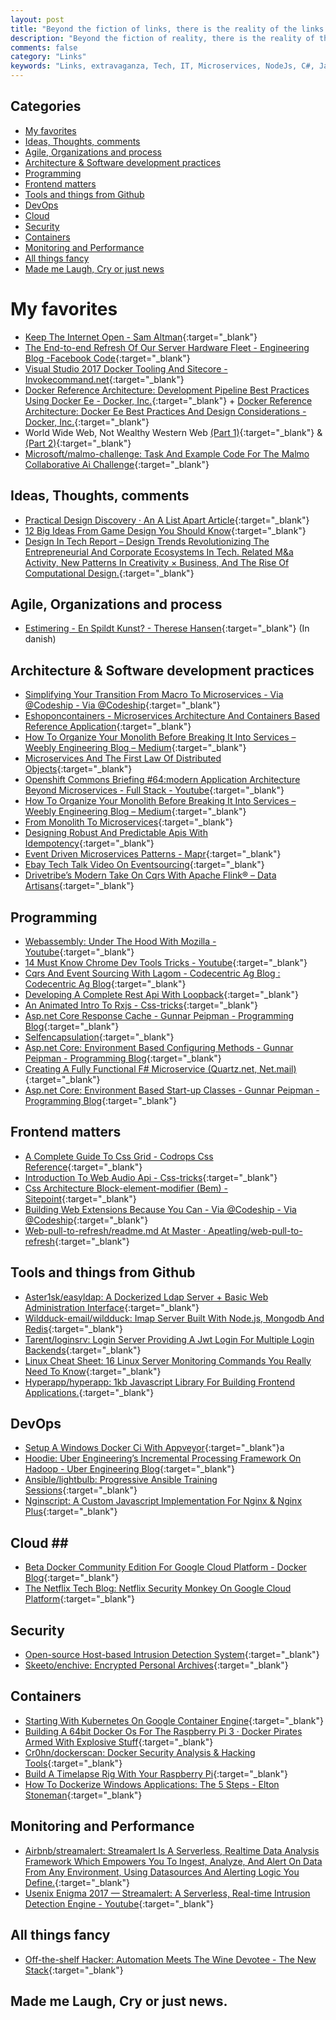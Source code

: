 ```yaml
---
layout: post
title: "Beyond the fiction of links, there is the reality of the links."
description: "Beyond the fiction of reality, there is the reality of the fiction. -  Slavoj Žižek,"
comments: false
category: "Links"
keywords: "Links, extravaganza, Tech, IT, Microservices, NodeJs, C#, Javascript, Solution architecture"
---
```


## Categories ##
* [My favorites](#favorites)
* [Ideas, Thoughts, comments](#ideas)
* [Agile, Organizations and process](#agile)
* [Architecture & Software development practices](#development)
* [Programming](#net)
* [Frontend matters](#web)
* [Tools and things from Github](#tools)
* [DevOps](#devops)
* [Cloud](#cloud)
* [Security](#security)
* [Containers](#containers)
* [Monitoring and Performance](#monitoring)
* [All things fancy](#buzz)
* [Made me Laugh, Cry or just news](#news)

# My favorites<a name="favorites"></a> #
* [Keep The Internet Open - Sam Altman](http://blog.samaltman.com/keep-the-internet-open){:target="_blank"}
* [The End-to-end Refresh Of Our Server Hardware Fleet - Engineering Blog -Facebook Code](https://code.facebook.com/posts/1241554625959357/the-end-to-end-refresh-of-our-server-hardware-fleet/){:target="_blank"}
* [Visual Studio 2017 Docker Tooling And Sitecore - Invokecommand.net](http://invokecommand.net/posts/vs2017-docker-tooling-and-sitecore){:target="_blank"}
* [Docker Reference Architecture: Development Pipeline Best Practices Using Docker Ee - Docker, Inc.](https://success.docker.com/Architecture/Docker_Reference_Architecture%3A_Development_Pipeline_Best_Practices_Using_Docker_EE){:target="_blank"} + [Docker Reference Architecture: Docker Ee Best Practices And Design Considerations - Docker, Inc.](https://success.docker.com/Architecture/Docker_Reference_Architecture:_Docker_EE_Best_Practices_and_Design_Considerations){:target="_blank"}
* World Wide Web, Not Wealthy Western Web  [(Part 1)](https://www.smashingmagazine.com/2017/03/world-wide-web-not-wealthy-western-web-part-1/){:target="_blank"} & [(Part 2)](https://www.smashingmagazine.com/2017/03/world-wide-web-not-wealthy-western-web-part-2/){:target="_blank"}
* [Microsoft/malmo-challenge: Task And Example Code For The Malmo Collaborative Ai Challenge](https://github.com/Microsoft/malmo-challenge){:target="_blank"}

## Ideas, Thoughts, comments <a name="ideas"></a> ##
* [Practical Design Discovery · An A List Apart Article](https://alistapart.com/article/practical-design-discovery){:target="_blank"}
* [12 Big Ideas From Game Design You Should Know](http://eleganthack.com/12-big-ideas-from-game-design-you-should-know/){:target="_blank"}
* [Design In Tech Report – Design Trends Revolutionizing The Entrepreneurial And Corporate Ecosystems In Tech. Related M&a Activity, New Patterns In Creativity × Business, And The Rise Of Computational Design.](https://designintechreport.wordpress.com/){:target="_blank"}

## Agile, Organizations and process<a name="agile"></a> ##
* [Estimering - En Spildt Kunst? - Therese Hansen](http://qed.dk/therese-hansen/2017/03/10/estimering-en-spildt-kunst/){:target="_blank"} (In danish)

## Architecture & Software development practices <a name="development"></a> ##
* [Simplifying Your Transition From Macro To Microservices - Via @Codeship - Via @Codeship](https://blog.codeship.com/simplifying-your-transition-from-macro-to-microservices/){:target="_blank"}
* [Eshoponcontainers - Microservices Architecture And Containers Based Reference Application](https://github.com/dotnet/eShopOnContainers){:target="_blank"}
* [How To Organize Your Monolith Before Breaking It Into Services – Weebly Engineering Blog – Medium](https://medium.com/weebly-engineering/how-to-organize-your-monolith-before-breaking-it-into-services-69cbdb9248b0#.dcy5paakw){:target="_blank"}
* [Microservices And The First Law Of Distributed Objects](http://philcalcado.com/2017/03/02/microservices_vs_1st_law_distributed_objects.html){:target="_blank"}
* [Openshift Commons Briefing #64:modern Application Architecture Beyond Microservices - Full Stack - Youtube](https://www.youtube.com/watch?v=SUP505JA9Mw){:target="_blank"}
* [How To Organize Your Monolith Before Breaking It Into Services – Weebly Engineering Blog – Medium](https://medium.com/weebly-engineering/how-to-organize-your-monolith-before-breaking-it-into-services-69cbdb9248b0#.dcy5paakw){:target="_blank"}
* [From Monolith To Microservices](https://blog.poki.com/from-monolith-to-microservices-b16bae1d6c9d#.ovgvtbc74){:target="_blank"}
* [Designing Robust And Predictable Apis With Idempotency](https://stripe.com/blog/idempotency?__s=amwwwz5judsp1dsfgko7){:target="_blank"}
* [Event Driven Microservices Patterns - Mapr](https://www.mapr.com/blog/event-driven-microservices-patterns?__s=amwwwz5judsp1dsfgko7){:target="_blank"}
* [Ebay Tech Talk Video On Eventsourcing](https://ebaytech.berlin/tech-talk-video-on-eventsourcing-8db880bfa87?__s=amwwwz5judsp1dsfgko7#.bhgirg6c8){:target="_blank"}
* [Drivetribe’s Modern Take On Cqrs With Apache Flink® – Data Artisans](https://data-artisans.com/drivetribe-cqrs-apache-flink/){:target="_blank"}

## Programming <a name="net"></a> ##
* [Webassembly: Under The Hood With Mozilla - Youtube](https://www.youtube.com/watch?v=o52_5qAJhNg){:target="_blank"}
* [14 Must Know Chrome Dev Tools Tricks - Youtube](https://www.youtube.com/watch?v=xkzDaKwinA8){:target="_blank"}
* [Cqrs And Event Sourcing With Lagom - Codecentric Ag Blog : Codecentric Ag Blog](https://blog.codecentric.de/en/2017/02/cqrs-event-sourcing-lagom/?__s=amwwwz5judsp1dsfgko7){:target="_blank"}
* [Developing A Complete Rest Api With Loopback](https://blog.optis.be/developing-a-complete-rest-api-with-loopback-a3190edc105a#.ehv74gh05){:target="_blank"}
* [An Animated Intro To Rxjs - Css-tricks](https://css-tricks.com/animated-intro-rxjs/){:target="_blank"}
* [Asp.net Core Response Cache - Gunnar Peipman - Programming Blog](http://gunnarpeipman.com/2017/03/aspnet-core-response-cache/){:target="_blank"}
* [Selfencapsulation](https://martinfowler.com/bliki/SelfEncapsulation.html){:target="_blank"}
* [Asp.net Core: Environment Based Configuring Methods - Gunnar Peipman - Programming Blog](http://gunnarpeipman.com/2017/03/aspnet-core-configure-environment/){:target="_blank"}
* [Creating A Fully Functional F# Microservice (Quartz.net, Net.mail)](https://mnie.github.io/2017-03-11-sentimentAppPart3/){:target="_blank"}
* [Asp.net Core: Environment Based Start-up Classes - Gunnar Peipman - Programming Blog](http://gunnarpeipman.com/2017/03/aspnet-core-startup-classes/){:target="_blank"}

## Frontend matters <a name="web"></a> ##
* [A Complete Guide To Css Grid - Codrops Css Reference](https://tympanus.net/codrops/css_reference/grid/){:target="_blank"}
* [Introduction To Web Audio Api - Css-tricks](https://css-tricks.com/introduction-web-audio-api/){:target="_blank"}
* [Css Architecture Block-element-modifier (Bem) - Sitepoint](https://www.sitepoint.com/css-architecture-block-element-modifier-bem/){:target="_blank"}
* [Building Web Extensions Because You Can - Via @Codeship - Via @Codeship](https://blog.codeship.com/building-web-extensions-because-you-can/){:target="_blank"}
* [Web-pull-to-refresh/readme.md At Master · Apeatling/web-pull-to-refresh](https://github.com/apeatling/web-pull-to-refresh/blob/master/README.md){:target="_blank"}

## Tools and things from Github <a name="tools"></a> ##
* [Aster1sk/easyldap: A Dockerized Ldap Server + Basic Web Administration Interface](https://github.com/aster1sk/easyldap/){:target="_blank"}
* [Wildduck-email/wildduck: Imap Server Built With Node.js, Mongodb And Redis](https://github.com/wildduck-email/wildduck){:target="_blank"}
* [Tarent/loginsrv: Login Server Providing A Jwt Login For Multiple Login Backends](https://github.com/tarent/loginsrv){:target="_blank"}
* [Linux Cheat Sheet: 16 Linux Server Monitoring Commands You Really Need To Know](https://insights.hpe.com/articles/16-linux-server-monitoring-commands-you-really-need-to-know-1703.html){:target="_blank"}
* [Hyperapp/hyperapp: 1kb Javascript Library For Building Frontend Applications.](https://github.com/hyperapp/hyperapp){:target="_blank"}

## DevOps<a name="devops"></a> ##
* [Setup A Windows Docker Ci With Appveyor](https://stefanscherer.github.io/setup-windows-docker-ci-appveyor/){:target="_blank"}a
* [Hoodie: Uber Engineering’s Incremental Processing Framework On Hadoop - Uber Engineering Blog](https://eng.uber.com/hoodie/){:target="_blank"}
* [Ansible/lightbulb: Progressive Ansible Training Sessions](https://github.com/ansible/lightbulb){:target="_blank"}
* [Nginscript: A Custom Javascript Implementation For Nginx & Nginx Plus](https://www.nginx.com/blog/introduction-nginscript/){:target="_blank"}

## Cloud <a name="cloud"></a>##
* [Beta Docker Community Edition For Google Cloud Platform - Docker Blog](https://blog.docker.com/2017/03/beta-docker-community-edition-google-cloud-platform/){:target="_blank"}
* [The Netflix Tech Blog: Netflix Security Monkey On Google Cloud Platform](http://techblog.netflix.com/2017/03/netflix-security-monkey-on-google-cloud.html){:target="_blank"}

## Security<a name="security"></a> ##
* [Open-source Host-based Intrusion Detection System](https://n0where.net/open-source-host-based-intrusion-detection-system/){:target="_blank"}
* [Skeeto/enchive: Encrypted Personal Archives](https://github.com/skeeto/enchive){:target="_blank"}

## Containers <a name="containers"></a> ##
* [Starting With Kubernetes On Google Container Engine](http://pminkov.github.io/blog/starting-with-kubernetes-on-google-container-engine.html){:target="_blank"}
* [Building A 64bit Docker Os For The Raspberry Pi 3 · Docker Pirates Armed With Explosive Stuff](https://blog.hypriot.com/post/building-a-64bit-docker-os-for-rpi3/){:target="_blank"}
* [Cr0hn/dockerscan: Docker Security Analysis & Hacking Tools](https://github.com/cr0hn/dockerscan){:target="_blank"}
* [Build A Timelapse Rig With Your Raspberry Pi](http://blog.alexellis.io/raspberry-pi-timelapse/){:target="_blank"}
* [How To Dockerize Windows Applications: The 5 Steps - Elton Stoneman](https://blog.sixeyed.com/how-to-dockerize-windows-applications/){:target="_blank"}

## Monitoring and Performance <a name="monitoring"></a> ##
* [Airbnb/streamalert: Streamalert Is A Serverless, Realtime Data Analysis Framework Which Empowers You To Ingest, Analyze, And Alert On Data From Any Environment, Using Datasources And Alerting Logic You Define.](https://github.com/airbnb/streamalert){:target="_blank"}
* [Usenix Enigma 2017 — Streamalert: A Serverless, Real-time Intrusion Detection Engine - Youtube](https://www.youtube.com/watch?v=QVtzMy_tNcQ){:target="_blank"}

## All things fancy <a name="buzz"></a> ##
* [Off-the-shelf Hacker: Automation Meets The Wine Devotee - The New Stack](https://thenewstack.io/off-shelf-hacker-automation-meets-wine-devotee/){:target="_blank"}

## Made me Laugh, Cry or just news. <a name="news"></a> ##
